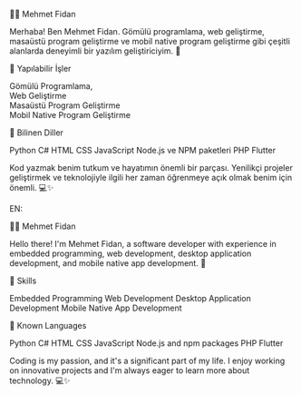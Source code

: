 👨‍💻 Mehmet Fidan

Merhaba! Ben Mehmet Fidan. Gömülü programlama, web geliştirme, masaüstü program geliştirme ve mobil native program geliştirme gibi çeşitli alanlarda deneyimli bir yazılım geliştiriciyim. 🚀

💼 Yapılabilir İşler

Gömülü Programlama,<br>
Web Geliştirme<br>
Masaüstü Program Geliştirme<br>
Mobil Native Program Geliştirme  <br>


🧠 Bilinen Diller

Python
C#
HTML
CSS
JavaScript
Node.js ve NPM paketleri
PHP
Flutter


Kod yazmak benim tutkum ve hayatımın önemli bir parçası. Yenilikçi projeler geliştirmek ve teknolojiyle ilgili her zaman öğrenmeye açık olmak benim için önemli. 💻✨



EN: 

👨‍💻 Mehmet Fidan

Hello there! I'm Mehmet Fidan, a software developer with experience in embedded programming, web development, desktop application development, and mobile native app development. 🚀

💼 Skills

Embedded Programming
Web Development
Desktop Application Development
Mobile Native App Development


🧠 Known Languages

Python
C#
HTML
CSS
JavaScript
Node.js and npm packages
PHP
Flutter


Coding is my passion, and it's a significant part of my life. I enjoy working on innovative projects and I'm always eager to learn more about technology. 💻✨

